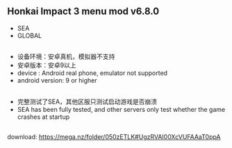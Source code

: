 
## Honkai Impact 3 menu mod v6.8.0
* SEA
* GLOBAL

##
* 设备环境：安卓真机，模拟器不支持
* 安卓版本：安卓9以上
* device : Android real phone, emulator not supported
* android version: 9 or higher
##
* 完整测试了SEA，其他区服只测试启动游戏是否崩溃  
* SEA has been fully tested, and other servers only test whether the game crashes at startup

##
download: https://mega.nz/folder/050zETLK#UgzRVAI00XcVUFAAaT0ppA
